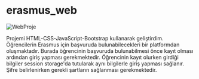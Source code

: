 # erasmus_web

![WebProje](https://user-images.githubusercontent.com/121159398/229900122-559ed6ea-af80-4d27-a74a-ffa2b9491c34.png)

Projemi HTML-CSS-JavaScript-Bootstrap kullanarak geliştirdim. 
Öğrencilerin Erasmus için başvuruda bulunabilecekleri bir platformdan oluşmaktadır. Burada öğrencinin başvuruda bulunabilmesi önce kayıt olması ardından giriş yapması gerekmektedir. Öğrencinin kayıt olurken girdiği bilgiler session storage'da tutularak aynı bilgilerle giriş yapması sağlanır. Şifre belirlenirken gerekli şartların sağlanması gerekmektedir.

